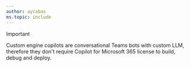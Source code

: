 ```yaml
---
author: aycabas
ms.topic: include
---
```


<!-- markdownlint-disable MD041-->

> [!IMPORTANT]
>
> Custom engine copilots are conversational Teams bots with custom LLM, therefore they don't require Copilot for Microsoft 365 license to build, debug and deploy.
